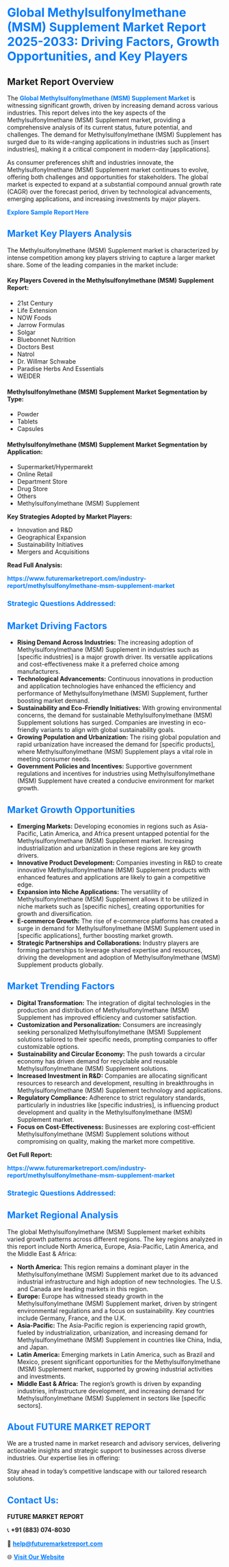 <h1 style="color: #007BFF;">Global Methylsulfonylmethane (MSM) Supplement Market Report 2025-2033: Driving Factors, Growth Opportunities, and Key Players</h1>

<section id="overview">
<h2>Market Report Overview</h2>
<p>The <a href="https://www.futuremarketreport.com/industry-report/methylsulfonylmethane-msm-supplement-market" style="color: #007BFF; text-decoration: none;"><strong>Global Methylsulfonylmethane (MSM) Supplement Market</strong></a> is witnessing significant growth, driven by increasing demand across various industries. This report delves into the key aspects of the Methylsulfonylmethane (MSM) Supplement market, providing a comprehensive analysis of its current status, future potential, and challenges. The demand for Methylsulfonylmethane (MSM) Supplement has surged due to its wide-ranging applications in industries such as [insert industries], making it a critical component in modern-day [applications].</p>
<p>As consumer preferences shift and industries innovate, the Methylsulfonylmethane (MSM) Supplement market continues to evolve, offering both challenges and opportunities for stakeholders. The global market is expected to expand at a substantial compound annual growth rate (CAGR) over the forecast period, driven by technological advancements, emerging applications, and increasing investments by major players.</p>
</section>

<section id="overview">
<p><a href="https://www.futuremarketreport.com/request-sample/reportId=124202" style="color: #007BFF; text-decoration: none;"><strong>Explore Sample Report Here</strong></a></p>
</section>

<section id="key-players">
<h2 style="color: #007BFF;">Market Key Players Analysis</h2>
<p>The Methylsulfonylmethane (MSM) Supplement market is characterized by intense competition among key players striving to capture a larger market share. Some of the leading companies in the market include:</p>
<h4>Key Players Covered in the Methylsulfonylmethane (MSM) Supplement Report:</h4>
<ul><li>21st Century</li><li>Life Extension</li><li>NOW Foods</li><li>Jarrow Formulas</li><li>Solgar</li><li>Bluebonnet Nutrition</li><li>Doctors Best</li><li>Natrol</li><li>Dr. Willmar Schwabe</li><li>Paradise Herbs And Essentials</li><li>WEIDER</li></ul>
<h4>Methylsulfonylmethane (MSM) Supplement Market Segmentation by Type:</h4>
<ul><li>Powder</li><li>Tablets</li><li>Capsules</li></ul>

<h4>Methylsulfonylmethane (MSM) Supplement Market Segmentation by Application:</h4>
<ul><li>Supermarket/Hypermarekt</li><li>Online Retail</li><li>Department Store</li><li>Drug Store</li><li>Others</li><li>Methylsulfonylmethane (MSM) Supplement</li></ul>
<p><strong>Key Strategies Adopted by Market Players:</strong></p>
<ul>
<li>Innovation and R&D</li>
<li>Geographical Expansion</li>
<li>Sustainability Initiatives</li>
<li>Mergers and Acquisitions</li>
</ul>
</section>

<section>
<p><strong>Read Full Analysis: </strong></p><a href="https://www.futuremarketreport.com/industry-report/methylsulfonylmethane-msm-supplement-market" style="color: #007BFF; text-decoration: none;"><strong>https://www.futuremarketreport.com/industry-report/methylsulfonylmethane-msm-supplement-market</strong></a>
<h3 style="color: #007BFF;">Strategic Questions Addressed:</h3>
</section>

<section id="driving-factors">
<h2 style="color: #007BFF;">Market Driving Factors</h2>
<ul>
<li><strong>Rising Demand Across Industries:</strong> The increasing adoption of Methylsulfonylmethane (MSM) Supplement in industries such as [specific industries] is a major growth driver. Its versatile applications and cost-effectiveness make it a preferred choice among manufacturers.</li>
<li><strong>Technological Advancements:</strong> Continuous innovations in production and application technologies have enhanced the efficiency and performance of Methylsulfonylmethane (MSM) Supplement, further boosting market demand.</li>
<li><strong>Sustainability and Eco-Friendly Initiatives:</strong> With growing environmental concerns, the demand for sustainable Methylsulfonylmethane (MSM) Supplement solutions has surged. Companies are investing in eco-friendly variants to align with global sustainability goals.</li>
<li><strong>Growing Population and Urbanization:</strong> The rising global population and rapid urbanization have increased the demand for [specific products], where Methylsulfonylmethane (MSM) Supplement plays a vital role in meeting consumer needs.</li>
<li><strong>Government Policies and Incentives:</strong> Supportive government regulations and incentives for industries using Methylsulfonylmethane (MSM) Supplement have created a conducive environment for market growth.</li>
</ul>
</section>

<section id="growth-opportunities">
<h2 style="color: #007BFF;">Market Growth Opportunities</h2>
<ul>
<li><strong>Emerging Markets:</strong> Developing economies in regions such as Asia-Pacific, Latin America, and Africa present untapped potential for the Methylsulfonylmethane (MSM) Supplement market. Increasing industrialization and urbanization in these regions are key growth drivers.</li>
<li><strong>Innovative Product Development:</strong> Companies investing in R&D to create innovative Methylsulfonylmethane (MSM) Supplement products with enhanced features and applications are likely to gain a competitive edge.</li>
<li><strong>Expansion into Niche Applications:</strong> The versatility of Methylsulfonylmethane (MSM) Supplement allows it to be utilized in niche markets such as [specific niches], creating opportunities for growth and diversification.</li>
<li><strong>E-commerce Growth:</strong> The rise of e-commerce platforms has created a surge in demand for Methylsulfonylmethane (MSM) Supplement used in [specific applications], further boosting market growth.</li>
<li><strong>Strategic Partnerships and Collaborations:</strong> Industry players are forming partnerships to leverage shared expertise and resources, driving the development and adoption of Methylsulfonylmethane (MSM) Supplement products globally.</li>
</ul>
</section>

<section id="trending-factors">
<h2 style="color: #007BFF;">Market Trending Factors</h2>
<ul>
<li><strong>Digital Transformation:</strong> The integration of digital technologies in the production and distribution of Methylsulfonylmethane (MSM) Supplement has improved efficiency and customer satisfaction.</li>
<li><strong>Customization and Personalization:</strong> Consumers are increasingly seeking personalized Methylsulfonylmethane (MSM) Supplement solutions tailored to their specific needs, prompting companies to offer customizable options.</li>
<li><strong>Sustainability and Circular Economy:</strong> The push towards a circular economy has driven demand for recyclable and reusable Methylsulfonylmethane (MSM) Supplement solutions.</li>
<li><strong>Increased Investment in R&D:</strong> Companies are allocating significant resources to research and development, resulting in breakthroughs in Methylsulfonylmethane (MSM) Supplement technology and applications.</li>
<li><strong>Regulatory Compliance:</strong> Adherence to strict regulatory standards, particularly in industries like [specific industries], is influencing product development and quality in the Methylsulfonylmethane (MSM) Supplement market.</li>
<li><strong>Focus on Cost-Effectiveness:</strong> Businesses are exploring cost-efficient Methylsulfonylmethane (MSM) Supplement solutions without compromising on quality, making the market more competitive.</li>
</ul>
</section>

<section>
<p><strong>Get Full Report: </strong></p><a href="https://www.futuremarketreport.com/industry-report/methylsulfonylmethane-msm-supplement-market" style="color: #007BFF; text-decoration: none;"><strong>https://www.futuremarketreport.com/industry-report/methylsulfonylmethane-msm-supplement-market</strong></a>
<h3 style="color: #007BFF;">Strategic Questions Addressed:</h3>
</section>


<section id="regional-analysis">
<h2 style="color: #007BFF;">Market Regional Analysis</h2>
<p>The global Methylsulfonylmethane (MSM) Supplement market exhibits varied growth patterns across different regions. The key regions analyzed in this report include North America, Europe, Asia-Pacific, Latin America, and the Middle East & Africa:</p>
<ul>
<li><strong>North America:</strong> This region remains a dominant player in the Methylsulfonylmethane (MSM) Supplement market due to its advanced industrial infrastructure and high adoption of new technologies. The U.S. and Canada are leading markets in this region.</li>
<li><strong>Europe:</strong> Europe has witnessed steady growth in the Methylsulfonylmethane (MSM) Supplement market, driven by stringent environmental regulations and a focus on sustainability. Key countries include Germany, France, and the U.K.</li>
<li><strong>Asia-Pacific:</strong> The Asia-Pacific region is experiencing rapid growth, fueled by industrialization, urbanization, and increasing demand for Methylsulfonylmethane (MSM) Supplement in countries like China, India, and Japan.</li>
<li><strong>Latin America:</strong> Emerging markets in Latin America, such as Brazil and Mexico, present significant opportunities for the Methylsulfonylmethane (MSM) Supplement market, supported by growing industrial activities and investments.</li>
<li><strong>Middle East & Africa:</strong> The region’s growth is driven by expanding industries, infrastructure development, and increasing demand for Methylsulfonylmethane (MSM) Supplement in sectors like [specific sectors].</li>
</ul>
</section>

<footer>
<h2 style="color: #007BFF;">About FUTURE MARKET REPORT</h2>
<p>We are a trusted name in market research and advisory services, delivering actionable insights and strategic support to businesses across diverse industries. Our expertise lies in offering:</p>

<p>Stay ahead in today’s competitive landscape with our tailored research solutions.</p>

<h2 style="color: #007BFF;">Contact Us:</h2>
<p><strong>FUTURE MARKET REPORT</strong></p>
<p>📞 <strong>+91 (883) 074-8030</strong></p>
<p>📧 <strong><a href="mailto:help@futuremarketreport.com" style="color: #007BFF;">help@futuremarketreport.com</a></strong></p>
<p>🌐 <strong><a href="https://www.futuremarketreport.com/" style="color: #007BFF;">Visit Our Website</a></strong></p>
</footer>